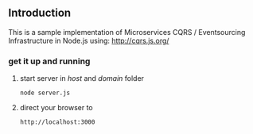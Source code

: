 ## Introduction

This is a sample implementation of Microservices CQRS / Eventsourcing Infrastructure in Node.js using:
http://cqrs.js.org/

### get it up and running
        
1.  start server in _host_ and _domain_ folder

        node server.js
        
1.  direct your browser to 

        http://localhost:3000
